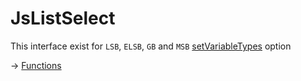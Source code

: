 # JsListSelect


This interface exist for `LSB`, `ELSB`, `GB` and `MSB` [setVariableTypes](https://github.com/puutaro/CommandClick/blob/master/md/developer/set_variable_types.md) option

 -> [Functions](https://github.com/puutaro/CommandClick/tree/master/md/developer/js_interface/functions/edit/JsListSelect)
